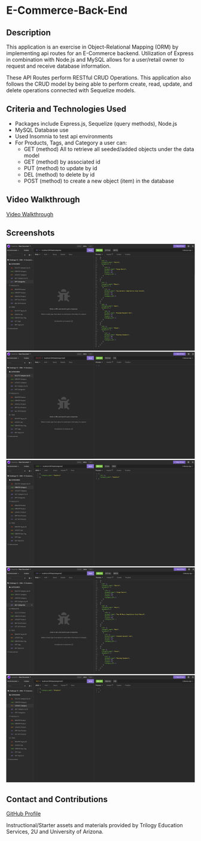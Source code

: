 # E-Commerce-Back-End

## Description

This application is an exercise in Object-Relational Mapping (ORM) by implementing api routes for an E-Commerce backend. 
Utilization of Express in combination with Node.js and MySQL allows for a user/retail owner to request and receive database information.

These API Routes perform RESTful CRUD Operations. This application also follows the CRUD model by being able to perform create, read, update, and delete operations connected with Sequelize models. 

## Criteria and Technologies Used
- Packages include Express.js, Sequelize (query methods), Node.js
- MySQL Database use
- Used Insomnia to test api environments 
- For Products, Tags, and Category a user can: 
    - GET (method) All to retrieve all seeded/added objects under the data model
    - GET (method) by associated id
    - PUT (method) to update by id
    - DEL (method) to delete by id 
    - POST (method) to create a new object (item) in the database

## Video Walkthrough 
[Video Walkthrough](https://drive.google.com/file/d/1E0khznFpmBdqKNtjtfRf23TA8atPcI7V/view)

## Screenshots 
![ScreenCap](./assets/screencap1.png)
![ScreenCap](./assets/screencap2.png)
![ScreenCap](./assets/screencap3.png)
![ScreenCap](./assets/screencap4.png)
![ScreenCap](./assets/screencap5.png)

## Contact and Contributions 
[GitHub Profile](https://github.com/BrandtDavidson)

Instructional/Starter assets and materials provided by Trilogy Education Services, 2U and University of Arizona.